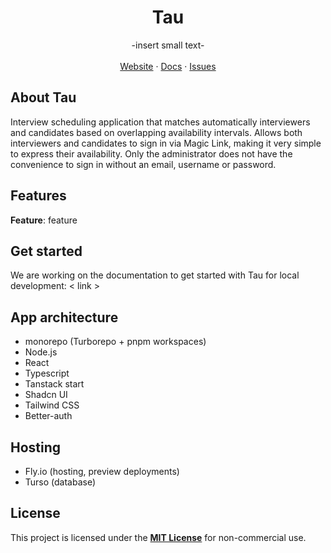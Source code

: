 <p align="center">
	<h1 align="center"><b>Tau</b></h1>
<p align="center">
    -insert small text-
    <br />
    <br />
    <a href="#">Website</a>
    ·
    <a href="#">Docs</a>
    ·
    <a href="#">Issues</a>
  </p>
</p>

## About Tau

Interview scheduling application that matches automatically interviewers and candidates based on overlapping availability intervals. Allows both interviewers and candidates to sign in via Magic Link, making it very simple to express their availability. Only the administrator does not have the convenience to sign in without an email, username or password.

## Features

**Feature**: feature

## Get started

We are working on the documentation to get started with Tau for local development: < link >

## App architecture

- monorepo (Turborepo + pnpm workspaces)
- Node.js
- React
- Typescript
- Tanstack start
- Shadcn UI
- Tailwind CSS
- Better-auth

## Hosting

- Fly.io (hosting, preview deployments)
- Turso (database)

## License

This project is licensed under the **[MIT License](https://opensource.org/license/mit)** for non-commercial use.
